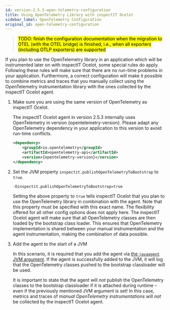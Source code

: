 ```yaml
---
id: version-2.5.3-open-telemetry-configuration
title: Using OpenTelemetry Library with inspectIT Ocelot
sidebar_label: OpenTelemetry Configuration
original_id: open-telemetry-configuration
---
```


><mark> TODO: finish the configuration documentation when the migration to OTEL (with the OTEL bridge) is finished, i.e., when all exporters (including OTLP exporters) are supported
</mark>
If you plan to use the OpenTelemetry library in an application which will be instrumented later on with inspectIT Ocelot, some special rules do apply.
Following these rules will make sure that there are no run-time problems in your application.
Furthermore, a correct configuration will make it possible to combine metrics and traces that you manually collect using the OpenTelemetry instrumentation library with the ones collected by the inspectIT Ocelot agent.

1. Make sure you are using the same version of OpenTelemetry as inspectIT Ocelot.

   The inspectIT Ocelot agent in version 2.5.3 internally uses OpenTelemetry in version {opentelemetry-version}. Please adapt any OpenTelemetry dependency in your application to this version to avoid run-time conflicts.
   ```XML
   <dependency>
       <groupId>io.opentelemetry</groupId>
       <artifactId>opentelemetry-api</artifactId>
       <version>{opentelemetry-version}</version>
   </dependency>
   ```

2. Set the JVM property `inspectit.publishOpenTelemetryToBootstrap` to `true`.

   ```
   -Dinspectit.publishOpenTelemetryToBootstrap=true
   ```

   Setting the above property to `true` tells inspectIT Ocelot that you plan to use the OpenTelemetry library in combination with the agent. Note that this property must be specified with this exact name. The flexibility offered for all other config options does not apply here. The inspectIT Ocelot agent will make sure that all OpenTelemetry classes are then loaded by the bootstrap class loader. This ensures that OpenTelemetry implementation is shared between your manual instrumentation and the agent instrumentation, making the combination of data possible.

3. Add the agent to the start of a JVM

   In this scenario, it is required that you add the agent via [the `javaagent` JVM argument](getting-started/installation.md#adding-the-agent-to-a-jvm). If the agent is successfully added to the JVM, it will log that the OpenTelemetry classes pushed to the bootstrap classloader will be used.

   It is important to state that the agent will *not* publish the OpenTelemetry classes to the bootstrap classloader if it is attached during runtime – even if the previously mentioned JVM argument is set! In this case, metrics and traces of *manual OpenTelemetry instrumentations* will *not* be collected by the inspectIT Ocelot agent.